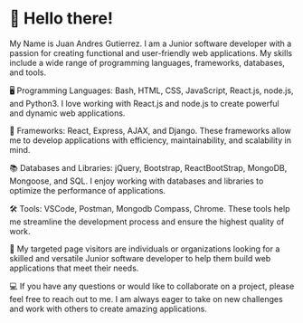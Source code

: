 # 👋 Hello there! 

My Name is Juan Andres Gutierrez. I am a Junior software developer with a passion for creating functional and user-friendly web applications. My skills include a wide range of programming languages, frameworks, databases, and tools.

🖥️ Programming Languages: Bash, HTML, CSS, JavaScript, React.js, node.js, and Python3. I love working with React.js and node.js to create powerful and dynamic web applications.

🔨 Frameworks: React, Express, AJAX, and Django. These frameworks allow me to develop applications with efficiency, maintainability, and scalability in mind.

📚 Databases and Libraries: jQuery, Bootstrap, ReactBootStrap, MongoDB, Mongoose, and SQL. I enjoy working with databases and libraries to optimize the performance of applications.

🛠️ Tools: VSCode, Postman, Mongodb Compass, Chrome. These tools help me streamline the development process and ensure the highest quality of work.

👀 My targeted page visitors are individuals or organizations looking for a skilled and versatile Junior software developer to help them build web applications that meet their needs.

💻 If you have any questions or would like to collaborate on a project, please feel free to reach out to me. I am always eager to take on new challenges and work with others to create amazing applications.
